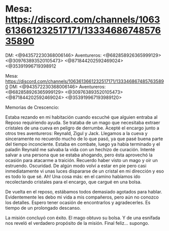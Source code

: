 # Mesa: https://discord.com/channels/1063613661232517171/1333468674857635890
DM: <@943572230368006146> 
Aventureros: <@682858926365999129> <@309763893520105473> <@871844202592469024> <@35391996719398912

Mesa: https://discord.com/channels/1063613661232517171/1333468674857635890
DM: <@943572230368006146> 
Aventureros: <@682858926365999129> <@309763893520105473> <@871844202592469024> <@353919967193989120> 

Memorias de Crescencio:

Estaba rezando en mi habitación cuando escuché que alguien entraba al Reposo requiriendo ayuda. Se trataba de un mago que necesitaba extraer cristales de una cueva en peligro de derrumbe. Acepté el encargo junto a otros tres aventureros: Reynald, Zigul y Jack. Llegamos a la cueva y sinceramente no recuerdo mucho de lo que pasó, ya que pasé buena parte del tiempo inconciente. Estaba en combate, luego ya había terminado y el paladín Reynald me salvaba la vida con un hechizo de curación. Intenté salvar a una persona que se estaba ahogando, pero ésta aprovechó la ocasión para atacarme a traición. Recuerdo haber visto un mago y oir un estruendo. Oscuridad. De algún modo volví a estar en pie pero casi inmediatamente vi unas luces dispararse de un cristal en mi dirección y eso es todo lo que sé. Ah! Una cosa más: en el camino habíamos ido recolectando cristales para el encargo, que cargué en una bolsa.

De vuelta en el reposo, estábamos todos demasiado agotados para hablar. Evidentemente les debo mi vida a mis compañeros, pero aún no conozco los detalles. Espero tener ocasión de encontrarlos y agradecerles.  Es tiempo de un prolongado descanso. 

La misión concluyó con éxito. El mago obtuvo su bolsa. Y de una esnifada nos reveló el verdadero propósito de la misión. Final feliz... supongo.

